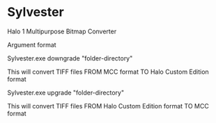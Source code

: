 # Sylvester
Halo 1 Multipurpose Bitmap Converter

Argument format 


Sylvester.exe downgrade "folder-directory" 

This will convert TIFF files FROM MCC format TO Halo Custom Edition format




Sylvester.exe upgrade "folder-directory" 

This will convert TIFF files FROM Halo Custom Edition format TO MCC format

